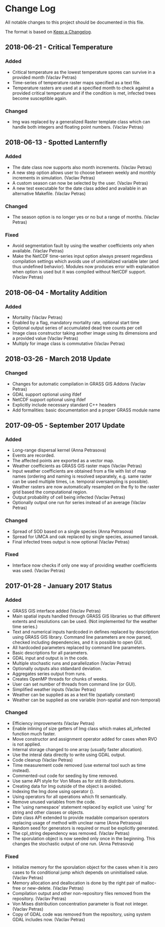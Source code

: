 # Change Log

All notable changes to this project should be documented in this file.

The format is based on [Keep a Changelog](http://keepachangelog.com/).

## 2018-06-21 - Critical Temperature

### Added

- Critical temperature as the lowest temperature spores can survive
  in a provided month (Vaclav Petras)
 - Time-series of temperature raster maps specified as a text file.
 - Temperature rasters are used at a specified month to check against
   a provided critical temperature and if the condition is met,
   infected trees become susceptible again.

### Changed

- Img was replaced by a generalized Raster template class which can
  handle both integers and floating point numbers. (Vaclav Petras)

## 2018-06-13 - Spotted Lanternfly

### Added

- The date class now supports also month increments. (Vaclav Petras)
- A new step option allows user to choose between weekly and monthly
  increments in simulation. (Vaclav Petras)
- A custom season can now be selected by the user. (Vaclav Petras)
- A new test executable for the date class added and available in an
  alternative Makefile. (Vaclav Petras)

### Changed

- The season option is no longer yes or no but a range of months.
  (Vaclav Petras)

### Fixed

- Avoid segmentation fault by using the weather coefficients only when
  available. (Vaclav Petras)
- Make the NetCDF time-series input option always present regardless
  compilation settings which avoids use of uninitialized variable later
  (and thus undefined behavior). Modules now produces error with
  explanation when option is used but it was compiled without NetCDF
  support. (Vaclav Petras)

## 2018-06-04 - Mortality Addition

### Added

- Mortality (Vaclav Petras)
 - Enabled by a flag, mandatory mortality rate, optional start time
 - Optional output series of accumulated dead tree counts per cell
- Image class constructor taking another image using its dimensions
  and a provided value (Vaclav Petras)
- Multiply for image class is commutative (Vaclav Petras)

## 2018-03-26 - March 2018 Update

### Changed

- Changes for automatic compilation in GRASS GIS Addons (Vaclav Petras)
 - GDAL support optional using ifdef
 - NetCDF support optional using ifdef
 - Explicitly include necessary standard C++ headers
 - Add formalities: basic documentation and a proper GRASS module name

## 2017-09-05 - September 2017 Update

### Added

- Long-range dispersal kernel (Anna Petrasova)
 - Events are recorded.
 - The affected points are exported as a vector map.
- Weather coefficients as GRASS GIS raster maps (Vaclav Petras)
 - Input weather coefficients are obtained from a file with list of map
   names (ordering and naming is resolved separately, e.g. same raster
   can be used multiple times, i.e. temporal oversampling is possible).
 - Weather rasters are now automatically resampled on the fly to the
   raster grid based the computational region.
- Output probability of cell being infected (Vaclav Petras)
- Optionally output one run for series instead of an average (Vaclav Petras)

### Changed

- Spread of SOD based on a single species (Anna Petrasova)
 - Spread for UMCA and oak replaced by single species, assumed tanoak.
- Final infected trees output is now optional (Vaclav Petras)

### Fixed

- Interface now checks if only one way of providing weather coefficients
  was used. (Vaclav Petras)

## 2017-01-28 - January 2017 Status

### Added

- GRASS GIS interface added (Vaclav Petras)
 - Main spatial inputs handled through GRASS GIS libraries so that
   different extents and resolutions can be used. (Not implemented for
   the weather time series.)
 - Text and numerical inputs hardcoded in defines replaced by
   description using GRASS GIS library. Command line parameters are now
   parsed, checked including dependencies, and it is possible to open
   GUI.
 - All hardcoded parameters replaced by command line parameters.
 - Basic descriptions for all parameters.
 - GDAL input and output is in the code.
- Multiple stochastic runs and parallelization (Vaclav Petras)
 - Optionally outputs also stdandard deviation.
 - Aggregates series output from runs.
 - Creates OpenMP threads for chunks of weeks.
 - User can set number of threads from command line (or GUI).
- Simplified weather inputs (Vaclav Petras)
 - Weather can be supplied as as a text file (spatially constant)
 - Weather can be supplied as one variable (non-spatial and non-temporal)

### Changed

- Efficiency improvements (Vaclav Petras)
 - Enable inlining of size getters of Img class which makes all_infected
   function much faster.
 - Move constructor and assignment operator added for cases when RVO
   is not applied.
 - Internal storage changed to one array (usually faster allocation).
 - Use the interal data directly to write using GDAL output.
- Code cleanup (Vaclav Petras)
 - Time measurement code removed (use external tool such as time instead).
 - Commented-out code for seeding by time removed.
 - Use same API style for Von Mises as for std lib distributions.
 - Creating data for Img outside of the object is avoided.
 - Indexing the Img done using operator ().
 - Using operators for all operations which fit semantically.
 - Remove unused variables from the code.
 - The 'using namespace' statement replaced by explicit use 'using' for
   string and other classes or objects.
- Date class API extended to provide readable comparison operators
  replacing usage of method with unclear name (Anna Petrasova)
- Random seed for generators is required or must be explicitly generated.
- The cpl_string dependency was removed. (Vaclav Petras)
- The sporulation object is now seeded only once in the beginning.
  This changes the stochastic output of one run. (Anna Petrasova)

### Fixed

- Initialize memory for the sporulation object for the cases when it is
  zero cases to fix conditional jump which depends on uninitialised
  value. (Vaclav Petras)
- Memory allocation and deallocation is done by the right pair of
  malloc-free or new-delete. (Vaclav Petras)
- Compilation output and other non-repository files removed from the
  repository. (Vaclav Petras)
- Von Mises distribution concentration parameter is float not integer.
  (Vaclav Petras)
- Copy of GDAL code was removed from the repository, using system GDAL
  includes now. (Vaclav Petras)
